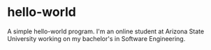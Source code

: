 # hello-world
A simple hello-world program.
I'm an online student at Arizona State University working on my bachelor's in Software Engineering.
